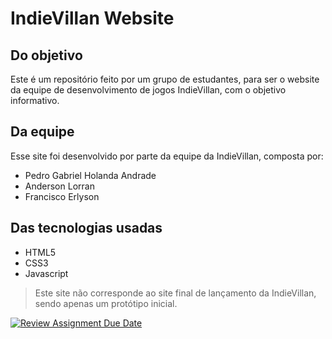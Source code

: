 # IndieVillan Website

## Do objetivo
Este é um repositório feito por um grupo de estudantes, para ser o website da equipe de desenvolvimento de jogos IndieVillan, com o objetivo informativo.

## Da equipe

Esse site foi desenvolvido por parte da equipe da IndieVillan, composta por:

 - Pedro Gabriel Holanda Andrade
 - Anderson Lorran
 - Francisco Erlyson

## Das tecnologias usadas

 - HTML5
 - CSS3
 - Javascript

> Este site não corresponde ao site final de lançamento da IndieVillan, sendo apenas um protótipo inicial.

[![Review Assignment Due Date](https://classroom.github.com/assets/deadline-readme-button-22041afd0340ce965d47ae6ef1cefeee28c7c493a6346c4f15d667ab976d596c.svg)](https://classroom.github.com/a/-J_w3BzQ)
